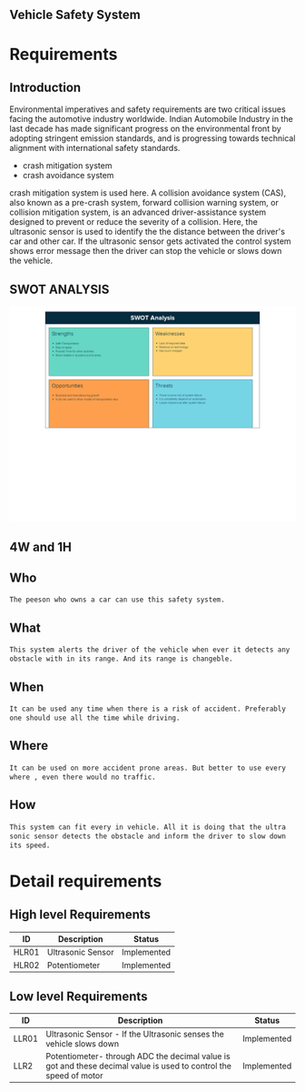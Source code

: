 ## Vehicle Safety System

# Requirements
## Introduction
   Environmental imperatives and safety requirements are two critical issues facing the automotive industry worldwide. Indian Automobile Industry in the last decade has made significant progress on the environmental front by adopting stringent emission standards, and is progressing towards technical alignment with international safety standards. 
  * crash mitigation system
  * crash avoidance system
   
crash mitigation system is used here. A collision avoidance system (CAS), also known as a pre-crash system, forward collision warning system, or collision mitigation system, is an advanced driver-assistance system designed to prevent or reduce the severity of a collision. Here, the ultrasonic sensor is used to identify the the distance between the driver's car and other car. If the ultrasonic sensor gets activated the control system shows error message then the driver can stop the vehicle or slows down the vehicle. 


 



## SWOT ANALYSIS

![SWOT](https://github.com/shahwar92/M2_CarProtection/blob/main/1_Requirements/UntitledSWOTAnalysisTemplate.png)

## 4W and 1H

## Who

    The peeson who owns a car can use this safety system.

## What

    This system alerts the driver of the vehicle when ever it detects any obstacle with in its range. And its range is changeble. 

## When

    It can be used any time when there is a risk of accident. Preferably one should use all the time while driving.

## Where

    It can be used on more accident prone areas. But better to use every where , even there would no traffic.

## How

    This system can fit every in vehicle. All it is doing that the ultra sonic sensor detects the obstacle and inform the driver to slow down its speed.

# Detail requirements
##  High level Requirements

| ID    | Description                             | Status              | 
|-------|-----------------------------------------|---------------------|
| HLR01 | Ultrasonic Sensor                       |Implemented          |
| HLR02 |Potentiometer                            |Implemented          |

##  Low level Requirements


| ID    | Description                             | Status              | 
|-------|-----------------------------------------|---------------------|
| LLR01 |Ultrasonic Sensor - If the Ultrasonic senses the vehicle slows down   |Implemented          |
| LLR2  |Potentiometer- through ADC the decimal value is got and these decimal value is used to control the speed of motor|Implemented          |
